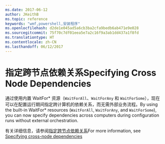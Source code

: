 ```yaml
---
ms.date: 2017-06-12
author: JKeithB
ms.topic: reference
keywords: "wmf,powershell,安装程序"
ms.openlocfilehash: d2de1e045ad5a6cb3ba2cfa9bedb6ab471e9e028
ms.sourcegitcommit: 75f70c7df01eea5e7a2c16f9a3ab1dd437a1f8fd
ms.translationtype: HT
ms.contentlocale: zh-CN
ms.lasthandoff: 06/12/2017
---
```

# <a name="specifying-cross-node-dependencies"></a><span data-ttu-id="5162d-102">指定跨节点依赖关系</span><span class="sxs-lookup"><span data-stu-id="5162d-102">Specifying Cross Node Dependencies</span></span>

<span data-ttu-id="5162d-103">通过使用内置 WaitFor\* 资源（`WaitForAll`、`WaitForAny` 和 `WaitForSome`），现在可以在配置运行期间指定跨计算机的依赖关系，而无需外部业务流程。</span><span class="sxs-lookup"><span data-stu-id="5162d-103">By using the built-in WaitFor\* resources (`WaitForAll`, `WaitForAny`, and `WaitForSome`), you can now specify dependencies across computers during configuration runs without external orchestration.</span></span> 

<span data-ttu-id="5162d-104">有关详细信息，请参阅[指定跨节点依赖关系](https://msdn.microsoft.com/powershell/dsc/crossnodedependencies)</span><span class="sxs-lookup"><span data-stu-id="5162d-104">For more information, see [Specifying cross-node dependencies](https://msdn.microsoft.com/powershell/dsc/crossnodedependencies)</span></span>


